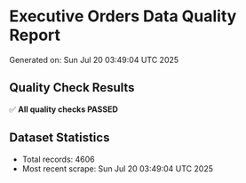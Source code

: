# Executive Orders Data Quality Report
Generated on: Sun Jul 20 03:49:04 UTC 2025

## Quality Check Results
✅ **All quality checks PASSED**

## Dataset Statistics
- Total records: 4606
- Most recent scrape: Sun Jul 20 03:49:04 UTC 2025
